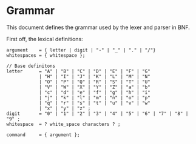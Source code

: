 # Grammar

This document defines the grammar used by the lexer and parser in BNF.

First off, the lexical definitions:
```ebnf
argument    = { letter | digit | "-" | "_" | "." | "/"}
whitespaces = { whitespace };

// Base definitons
letter      = "A" | "B" | "C" | "D" | "E" | "F" | "G"
            | "H" | "I" | "J" | "K" | "L" | "M" | "N"
            | "O" | "P" | "Q" | "R" | "S" | "T" | "U"
            | "V" | "W" | "X" | "Y" | "Z" | "a" | "b"
            | "c" | "d" | "e" | "f" | "g" | "h" | "i"
            | "j" | "k" | "l" | "m" | "n" | "o" | "p"
            | "q" | "r" | "s" | "t" | "u" | "v" | "w"
            | "x" | "y" | "z" ;
digit       = "0" | "1" | "2" | "3" | "4" | "5" | "6" | "7" | "8" | "9" ;
whitespace  = ? white_space characters ? ;
```

```enf
command     = { argument };
```

